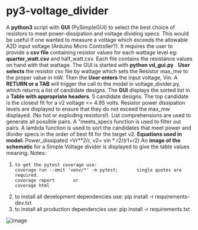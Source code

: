 # py3-voltage_divider
A **python3** script with **GUI** (PySimpleGUI) to select the best choice of resistors to meet power-dissipation and voltage dividing specs. 
This would be useful if one wanted to measure a voltage which exceeds the allowable A2D input voltage (Arduino Micro Controller?).
It requires the user to provide a **csv file** containing resistor values for each wattage level eg: **quarter_watt.csv** and half_watt.csv. Each
file contains the resistance values on hand with that wattage.
The GUI is started with **python vd_gui.py** . **User selects** the resistor csv file by wattage which sets the Resistor max_mw to the proper value in mW.
Then the **User enters** the input voltage, Vin. A **RETURN or a TAB** will trigger the call to the model in voltage_divider.py, which returns a list of candidate designs. The **GUI** displays the sorted list in a **Table with appropriate headers**.
5 candidate designs. The top candidate is the closest fit for a v2 voltage <= 4.95 volts. Resistor power dissipation levels are displayed to ensure
that they do not exceed the max_mw displayed. (No hot or exploding resistors!). List comprehensions are used to generate all possible pairs. A "meets_specs
function is used to filter out pairs. A lambda function is used to sort the candidates that meet power and divider specs in the order of best fit for
the target v2. **Equations used in model:** Power_dissipated =Vr**2/r, v2= vin * r2/(r1+r2)
An **image of the schematic** for a Simple Voltage divider is displayed to give the table values meaning. Notes: 
1.     to get the pytest coverage use:  
       coverage run --omit 'venv/*' -m pytest;       single quotes are required.
       coverage report       or 
       coverage html 
2. to install all development dependencies use: pip install -r requirements-dev.txt
3. to install all production dependencies use: pip install -r requirements.txt

![image](https://user-images.githubusercontent.com/6226186/123393078-99d77180-d552-11eb-819e-d7f9e5c6373c.png)

